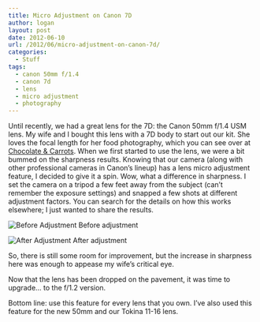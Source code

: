 ```yaml
---
title: Micro Adjustment on Canon 7D
author: logan
layout: post
date: 2012-06-10
url: /2012/06/micro-adjustment-on-canon-7d/
categories:
  - Stuff
tags:
  - canon 50mm f/1.4
  - canon 7d
  - lens
  - micro adjustment
  - photography
---
```

Until recently, we had a great lens for the 7D: the Canon 50mm f/1.4 USM lens. My wife and I bought this lens with a 7D body to start out our kit. She loves the focal length for her food photography, which you can see over at [Chocolate & Carrots](http://chocolateandcarrots.com/blog). When we first started to use the lens, we were a bit bummed on the sharpness results. Knowing that our camera (along with other professional cameras in Canon&#8217;s lineup) has a lens micro adjustment feature, I decided to give it a spin. Wow, what a difference in sharpness. I set the camera on a tripod a few feet away from the subject (can&#8217;t remember the exposure settings) and snapped a few shots at different adjustment factors. You can search for the details on how this works elsewhere; I just wanted to share the results.

![Before Adjustment](/img/2012/06/plus5crop.jpg)
Before adjustment
</div>

![After Adjustment](/img/2012/06/plus12crop.jpg)
After adjustment
</div>

So, there is still some room for improvement, but the increase in sharpness here was enough to appease my wife&#8217;s critical eye.

Now that the lens has been dropped on the pavement, it was time to upgrade&#8230; to the f/1.2 version.

Bottom line: use this feature for every lens that you own. I&#8217;ve also used this feature for the new 50mm and our Tokina 11-16 lens.
